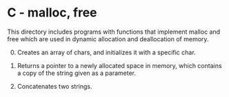 # C - malloc, free
This directory includes programs with functions that implement malloc and free which are used in dynamic allocation and deallocation of memory.

0. Creates an array of chars, and initializes it with a specific char.

1. Returns a pointer to a newly allocated space in memory, which contains a copy of the string given as a parameter.

2. Concatenates two strings.
